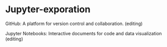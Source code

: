 # Jupyter-exporation
GitHub: A platform for version control and collaboration.
(editing)

Jupyter Notebooks: Interactive documents for code and data visualization
(editing)
